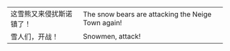 |||
|---|---|
|这雪熊又来侵扰斯诺镇了！|The snow bears are attacking the Neige Town again!|
|雪人们，开战！|Snowmen, attack!|
